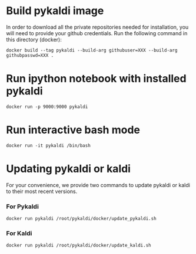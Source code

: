 # Build pykaldi image

In order to download all the private repositories needed for installation, you will need to provide your github credentials. Run the following command in this directory (docker):

```
docker build --tag pykaldi --build-arg githubuser=XXX --build-arg githubpasswd=XXX .
```

# Run ipython notebook with installed pykaldi

```
docker run -p 9000:9000 pykaldi
```

# Run interactive bash mode

```
docker run -it pykaldi /bin/bash
```

# Updating pykaldi or kaldi

For your convenience, we provide two commands to update pykaldi or kaldi to their most recent versions. 

### For Pykaldi

```
docker run pykaldi /root/pykaldi/docker/update_pykaldi.sh
```

### For Kaldi

```
docker run pykaldi /root/pykaldi/docker/update_kaldi.sh
```
